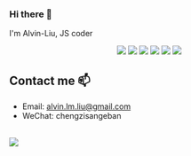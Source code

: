 ### Hi there 👋

I'm Alvin-Liu, JS coder

<div align="center">
  <img src="https://img.shields.io/badge/-JavaScripe-vin?style=flat&logo=javascript&logoColor=white&color=orange">
  <img src="https://img.shields.io/badge/-TypeScript-vin?style=flat&logo=typescript&logoColor=white&color=informational">
  <img src="https://img.shields.io/badge/-Vue-vin?style=flat&logo=vue.js&logoColor=white&color=success">
  <img src="https://img.shields.io/badge/-React-vin?style=flat&logo=react&logoColor=white&color=yellow">
  <img src="https://img.shields.io/badge/-Node.js-vin?style=flat&logo=Node.js&logoColor=white&color=critical">
  <img src="https://img.shields.io/badge/wechat_miniprogram-vin?style=flat&logo=wechat&logoColor=white&color=green">
</div>

## Contact me 📫 

- Email: alvin.lm.liu@gmail.com
- WeChat: chengzisangeban

<br />

<div>
  <a href="https://github.com/Alvin-Liu">
    <img align="center" src="https://github-readme-stats.vercel.app/api/top-langs/?username=Alvin-Liu&layout=compact&theme=tokyonight" />
  </a>
</div>

